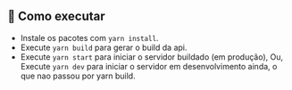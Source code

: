 ## 🚀 Como executar

- Instale os pacotes com `yarn install`.
- Execute `yarn build` para gerar o build da api.
- Execute `yarn start` para iniciar o servidor buildado (em produção), Ou, Execute `yarn dev` para iniciar o servidor em desenvolvimento ainda, o que nao passou por yarn build.

